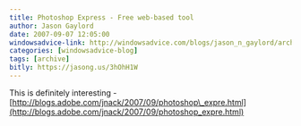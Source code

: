 ```yaml
---
title: Photoshop Express - Free web-based tool
author: Jason Gaylord
date: 2007-09-07 12:05:00
windowsadvice-link: http://windowsadvice.com/blogs/jason_n_gaylord/archive/2007/09/07/Photoshop-Express-_2D00_-Free-web_2D00_based-tool.aspx
categories: [windowsadvice-blog]
tags: [archive]
bitly: https://jasong.us/3hOhH1W
---
```


This is definitely interesting - [http://blogs.adobe.com/jnack/2007/09/photoshop\_expre.html](http://blogs.adobe.com/jnack/2007/09/photoshop_expre.html)